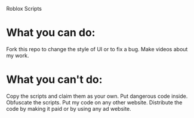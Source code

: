 Roblox Scripts

# What you can do:
Fork this repo to change the style of UI or to fix a bug.
Make videos about my work.

# What you can't do:
Copy the scripts and claim them as your own.
Put dangerous code inside.
Obfuscate the scripts.
Put my code on any other website.
Distribute the code by making it paid or by using any ad website.
